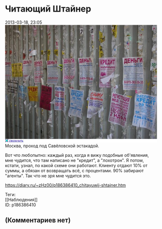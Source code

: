 Читающий Штайнер
================

  
2013-03-18, 23:05  
   [![](pics/8b2b7b3d0f8at.jpg)](http://radikal.ru/F/s42.radikal.ru/i098/1303/30/8b2b7b3d0f8a.jpg)     
 Москва, проход под Савёловской эстакадой.   
   
 Вот что любопытно: каждый раз, когда я вижу подобные об'явления, мне чудится, что там написано не "кредит", а "лохотрон". Я потом, кстати, узнал, по какой схеме они работают. Клиенту отдают 10% от суммы, а обязан от возвращать всё, с процентами. 90% забирают "агенты". Так что не зря мне чудится это.   
  
<https://diary.ru/~zHz00/p186386410_chitayuwij-shtajner.htm>  
  
Теги:  
[[Наблюдения]]  
ID: p186386410  


(Комментариев нет)
------------------